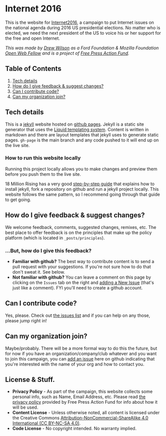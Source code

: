 # Internet 2016
This is the website for [Internet2016](https://Internet2016.net), a campaign to put Internet issues on the national agenda during 2016 US presidential elections. No matter who is elected, we need the next president of the US to voice his or her support for the free and open Internet.

*This was made by [Drew Wilson](https://github.com/drewrwilson) as a Ford Foundation & Mozilla Foundation [Open Web Fellow](https://advocacy.mozilla.org/open-web-fellows/) and is a project of [Free Press Action Fund](https://github.com/freepress).*

## Table of Contents

  1. [Tech details](#tech-details)
  1. [How do I give feedback & suggest changes?](#how-to-run-this-website-locally)
  1. [Can I contribute code?](#user-content-how-do-i-give-feedback--suggest-changes)
  1. [Can my organization join?](#user-content-can-my-organization-join)

## Tech details
This is a [jekyll](https://jekyllrb.com/) website hosted on [github pages](https://pages.github.com/). Jekyll is a static site generator that uses the [Liquid templating system](https://github.com/Shopify/liquid/wiki). Content is written in markdown and there are layout templates that jekyll uses to generate static pages. `gh-page` is the main branch and any code pushed to it will end up on the live site.

### How to run this website locally
Running this project locally allows you to make changes and preview them before you push them to the live site.

18 Million Rising has a very good [step-by-step guide](https://github.com/18mr/documentation/blob/master/local-site.md) that explains how to install jekyll, fork a repository on github and run a jekyll project locally. This website follows the same pattern, so I recommend going through that guide to get going.

## How do I give feedback & suggest changes?
We welcome feedback, comments, suggested changes, remixes, etc. The best place to offer feedback is on the principles that make up the policy platform (which is located in `_posts/principles`).

### ...But, how do I give this feedback?
* **Familiar with github?** The best way to contribute content is to send a pull request with your suggestions. If you're not sure how to do that don't sweat it. See below.
* **Not familiar with github?** You can leave a comment on this page by clicking on the `Issues` tab on the right and [adding a New Issue](https://github.com/freepress/internet2016/issues/new) (that's just like a comment). FYI you'll need to create a github account.

## Can I contribute code?
Yes, please. Check out [the issues list](https://github.com/freepress/internet2016/issues) and if you can help on any those, please jump right in!

## Can my organization join?
Maybe/probably. There will be a more formal way to do this the future, but for now if you have an organization/company/club whatever and you want to join this campaign, you can [add an issue](https://github.com/freepress/internet2016/issues/new) here on github indicating that you're interested with the name of your org and how to contact you.

## License & Stuff.

 * **Privacy Policy** - As part of the campaign, this website collects some personal info, such as Name, Email Address, etc. Please read [the privacy policy](https://github.com/freepress/internet2016/blob/gh-pages/privacypolicy/index.md) provided by Free Press Action Fund for info about how it will be used.
 * **Content License** - Unless otherwise noted, all content is licensed under the Creative Commons [Attribution-NonCommercial-ShareAlike 4.0 International (CC BY-NC-SA 4.0)](http://creativecommons.org/licenses/by-nc-sa/4.0/).
 * **Code License** - No copyright intended. No warranty implied.

